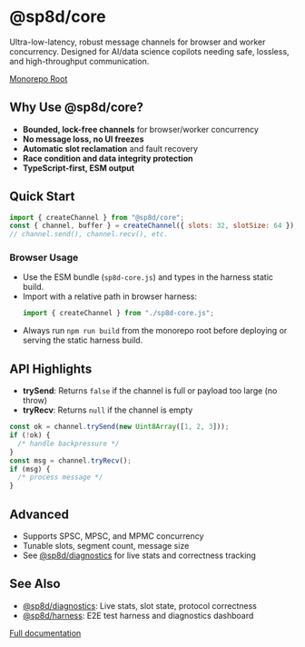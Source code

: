 # @sp8d/core

Ultra-low-latency, robust message channels for browser and worker concurrency. Designed for AI/data science copilots needing safe, lossless, and high-throughput communication.

[Monorepo Root](https://github.com/SP8D/sp8d)

## Why Use @sp8d/core?

- **Bounded, lock-free channels** for browser/worker concurrency
- **No message loss, no UI freezes**
- **Automatic slot reclamation** and fault recovery
- **Race condition and data integrity protection**
- **TypeScript-first, ESM output**

## Quick Start

```js
import { createChannel } from "@sp8d/core";
const { channel, buffer } = createChannel({ slots: 32, slotSize: 64 });
// channel.send(), channel.recv(), etc.
```

### Browser Usage

- Use the ESM bundle (`sp8d-core.js`) and types in the harness static build.
- Import with a relative path in browser harness:
  ```js
  import { createChannel } from "./sp8d-core.js";
  ```
- Always run `npm run build` from the monorepo root before deploying or serving the static harness build.

## API Highlights

- **trySend**: Returns `false` if the channel is full or payload too large (no throw)
- **tryRecv**: Returns `null` if the channel is empty

```js
const ok = channel.trySend(new Uint8Array([1, 2, 3]));
if (!ok) {
  /* handle backpressure */
}
const msg = channel.tryRecv();
if (msg) {
  /* process message */
}
```

## Advanced

- Supports SPSC, MPSC, and MPMC concurrency
- Tunable slots, segment count, message size
- See [@sp8d/diagnostics](../diagnostics) for live stats and correctness tracking

## See Also

- [@sp8d/diagnostics](../diagnostics): Live stats, slot state, protocol correctness
- [@sp8d/harness](../harness): E2E test harness and diagnostics dashboard

[Full documentation](https://sp8d.github.io/)
